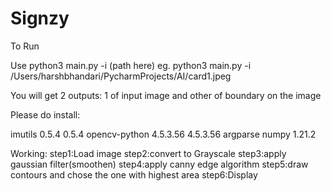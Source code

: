 # Signzy
To Run

Use python3 main.py -i (path here)
eg. python3 main.py -i /Users/harshbhandari/PycharmProjects/AI/card1.jpeg

You will get 2 outputs: 1 of input image and other of boundary on the image

Please do install:

imutils	0.5.4	0.5.4
opencv-python	4.5.3.56	4.5.3.56
argparse
numpy	1.21.2	


Working:
step1:Load image
step2:convert to Grayscale
step3:apply gaussian filter(smoothen)
step4:apply canny edge algorithm
step5:draw contours and chose the one with highest area
step6:Display
